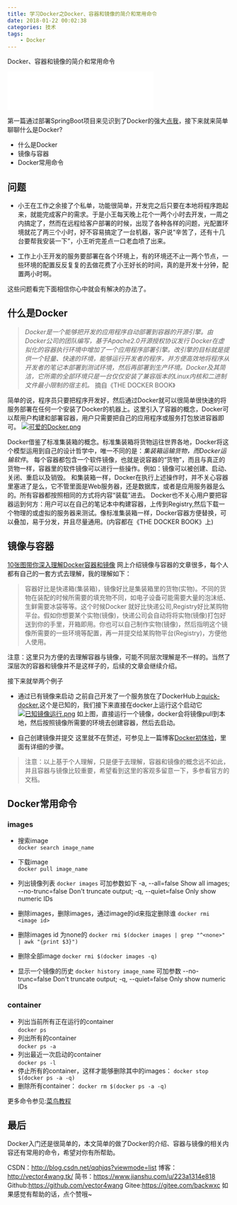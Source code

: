 ```yaml
---
title: 学习Docker之Docker、容器和镜像的简介和常用命令
date: 2018-01-22 00:02:38
categories: 技术
tags:
	- Docker
---
```


Docker、容器和镜像的简介和常用命令

<!--more-->

<iframe frameborder="no" border="0" marginwidth="0" marginheight="0" width=330 height=86 src="//music.163.com/outchain/player?type=2&id=1167022&auto=1&height=66"></iframe>

第一篇通过部署SpringBoot项目来见识到了Docker的强大[点我](http://vector4wang.tk/2018/01/18/%E5%AD%A6%E4%B9%A0Docker%E4%B9%8BDocker%E5%88%9D%E4%BD%93%E9%AA%8C-SpringBoot%E9%9B%86%E6%88%90Docker%E7%9A%84%E9%83%A8%E7%BD%B2%E3%80%81%E5%8F%91%E5%B8%83%E4%B8%8E%E5%BA%94%E7%94%A8/)，接下来就来简单聊聊什么是Docker?

- 什么是Docker
- 镜像与容器
- Docker常用命令

## 问题

- 小王在工作之余接了个私单，功能很简单，开发完之后只要在本地将程序跑起来，就能完成客户的需求。于是小王每天晚上花个一两个小时去开发，一周之内搞定了，然而在远程给客户部署的时候，出现了各种各样的问题，光配置环境就花了两三个小时，好不容易搞定了一台机器，客户说“辛苦了，还有十几台要帮我安装一下”，小王听完差点一口老血喷了出来。

- 工作上小王开发的服务要部署在各个环境上，有的环境还不止一两个节点，一些环境的配置反反复复的去做花费了小王好长的时间，真的是开发十分钟，配置两小时啊。

这些问题看完下面相信你心中就会有解决的办法了。

## 什么是Docker

> *Docker是一个能够把开发的应用程序自动部署到容器的开源引擎。由Docker公司的团队编写，基于Apache2.0开源授权协议发行
Docker在虚拟化的容器执行环境中增加了一个应用程序部署引擎。改引擎的目标就是提供一个轻量、快速的环境，能够运行开发者的程序，并方便高效地将程序从开发者的笔记本部署到测试环境，然后再部署到生产环境。Docker及其简洁，它所需的全部环境只是一台仅仅安装了兼容版本的Linux内核和二进制文件最小限制的宿主机。*
摘自《THE DOCKER BOOK》

简单的说，程序员只要把程序开发好，然后通过Docker就可以很简单很快速的将服务部署在任何一个安装了Docker的机器上。这里引入了容器的概念，Docker可以帮用户构建和部署容器，用户只需要把自己的应用程序或服务打包放进容器即可。
[![可爱的Docker.png](https://i.loli.net/2018/01/21/5a649b380cd7d.png)](https://i.loli.net/2018/01/21/5a649b380cd7d.png)

Docker借鉴了标准集装箱的概念。标准集装箱将货物运往世界各地，Docker将这个模型运用到自己的设计哲学中，唯一不同的是：*集装箱运输货物，而Docker运输软件*。
每个容器都包含一个软件镜像，也就是说容器的“货物”，而且与真正的货物一样，容器里的软件镜像可以进行一些操作。例如：镜像可以被创建、启动、关闭、重启以及销毁。
和集装箱一样，Docker在执行上述操作时，并不关心容器里塞进了是么，它不管里面是Web服务器，还是数据库，或者是应用服务器是么的。所有容器都按照相同的方式将内容“装载”进去。
Docker也不关心用户要把容器运到何方：用户可以在自己的笔记本中构建容器，上传到Registry,然后下载一个物理的或虚拟的服务器来测试。像标准集装箱一样，Docker容器方便替换，可以叠加，易于分发，并且尽量通用。(内容都在《THE DOCKER BOOK》上)

## 镜像与容器
[10张图带你深入理解Docker容器和镜像](http://dockone.io/article/783)
网上介绍镜像与容器的文章很多，每个人都有自己的一套方式去理解，我的理解如下：
> 容器好比是快递箱(集装箱)，镜像好比是集装箱里的货物(实物)。不同的货物在装配的时候所需要的填充物不同，如电子设备可能需要大量的泡沫纸、生鲜需要冰袋等等。这个时候Docker 就好比快递公司,Registry好比某购物平台。假如你想要某个实物(镜像)，快递公司会自动将将实物(镜像)打包好送到你的手里，开箱即用。你也可以自己制作实物(镜像)，然后指明这个镜像所需要的一些环境等配置，再一并提交给某购物平台(Registry)，方便他人使用。

注意：这里只为方便的去理解容器与镜像，可能不同层次理解是不一样的。当然了深层次的容器和镜像并不是这样子的，后续的文章会继续介绍。

接下来就举两个例子

- 通过已有镜像来启动
之前自己开发了一个服务放在了DockerHub上[quick-docker](https://hub.docker.com/r/vector4wang/quick-docker/),这个是已知的，我们接下来直接在docker上运行这个启动它
[![已知镜像运行.png](https://i.loli.net/2018/01/21/5a64ad97e2110.png)](https://i.loli.net/2018/01/21/5a64ad97e2110.png)
如上图，直接运行一个镜像，docker会将镜像pull到本地，然后按照镜像所需要的环境去创建容器，然后去启动。

- 自己创建镜像并提交
这里就不在赘述，可参见上一篇博客[Docker初体验](http://vector4wang.tk/2018/01/18/%E5%AD%A6%E4%B9%A0Docker%E4%B9%8BDocker%E5%88%9D%E4%BD%93%E9%AA%8C-SpringBoot%E9%9B%86%E6%88%90Docker%E7%9A%84%E9%83%A8%E7%BD%B2%E3%80%81%E5%8F%91%E5%B8%83%E4%B8%8E%E5%BA%94%E7%94%A8/)，里面有详细的步骤。

> 注意：以上基于个人理解，只是便于去理解，容器和镜像的概念远不如此，并且容器与镜像比较重要，希望看到这里的客观多留意一下，多参看官方的文档。

## Docker常用命令
### images
- 搜索image  
`docker search image_name`  
- 下载image  
`docker pull image_name`  
- 列出镜像列表
`docker images` 可加参数如下
-a, --all=false Show all images;
--no-trunc=false Don't truncate output; 
-q, --quiet=false Only show numeric IDs 

- 删除images，删除images，通过image的id来指定删除谁
`docker rmi <image id>`
- 删除images id 为none的
`docker rmi $(docker images | grep "^<none>" | awk "{print $3}")`
- 删除全部image
`docker rmi $(docker images -q)`
- 显示一个镜像的历史
`docker history image_name` 可加参数
--no-trunc=false Don't truncate output;
-q, --quiet=false Only show numeric IDs  

### container
- 列出当前所有正在运行的container  
`docker ps`  
- 列出所有的container  
`docker ps -a`  
- 列出最近一次启动的container  
`docker ps -l`
- 停止所有的container，这样才能够删除其中的images：
`docker stop $(docker ps -a -q)`
- 删除所有container：
`docker rm $(docker ps -a -q)`

更多命令参见:[菜鸟教程](http://www.runoob.com/docker/docker-command-manual.html)


## 最后
Docker入门还是很简单的，本文简单的做了Docker的介绍、容器与镜像的相关内容还有常用的命令，希望对你有所帮助。




CSDN：http://blog.csdn.net/qqhjqs?viewmode=list 
博客：http://vector4wang.tk/ 
简书：https://www.jianshu.com/u/223a1314e818 
Github:https://github.com/vector4wang 
Gitee:https://gitee.com/backwxc 
如果感觉有帮助的话，点个赞哦~